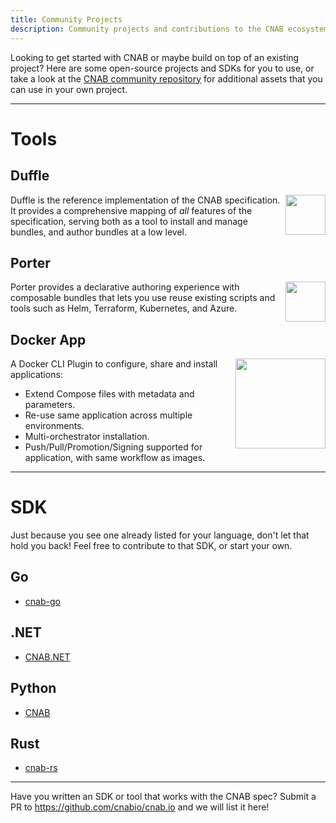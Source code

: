 ```yaml
---
title: Community Projects
description: Community projects and contributions to the CNAB ecosystem
---
```


Looking to get started with CNAB or maybe build on top of an existing project?
Here are some open-source projects and SDKs for you to use, or take a look at the
[CNAB community repository][cnab-community] for additional assets that you can 
use in your own project.

---

# Tools

## Duffle
<a href="https://duffle.sh" alt="duffle"><img align="right" src="/img/duffle.svg" width="64px" /></a>

Duffle is the reference implementation of the CNAB specification. It
provides a comprehensive mapping of _all_ features of the specification, serving
both as a tool to install and manage bundles, and author bundles at a low level.

## Porter
<a href="https://porter.sh" alt="porter"><img align="right" src="/img/porter.png" width="64px" /></a>

Porter provides a declarative authoring experience with composable bundles that lets
you use reuse existing scripts and tools such as Helm, Terraform, Kubernetes, and Azure.

## Docker App
<a href="https://github.com/docker/app" alt="docker"><img align="right" src="/img/docker.png" width="144px" /></a>

A Docker CLI Plugin to configure, share and install applications:

* Extend Compose files with metadata and parameters.
* Re-use same application across multiple environments.
* Multi-orchestrator installation.
* Push/Pull/Promotion/Signing supported for application, with same workflow as images.

---

# SDK
Just because you see one already listed for your language, don't let that hold you back!
Feel free to contribute to that SDK, or start your own.

## Go
* [cnab-go](https://github.com/cnabio/cnab-go)

## .NET
* [CNAB.NET](https://github.com/deislabs/cnab-netstandard)

## Python
* [CNAB](https://github.com/garethr/pycnab)

## Rust
* [cnab-rs](https://github.com/cnabio/cnab-rs)

---

Have you written an SDK or tool that works with the CNAB spec? Submit a PR
to <https://github.com/cnabio/cnab.io> and we will list it here!

[cnab-community]: https://github.com/cnabio/community
[duffle-pkg]: https://github.com/cnabio/duffle/tree/master/pkg